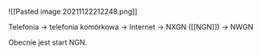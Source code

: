 ![[Pasted image 20211122212248.png]]

Telefonia -> telefonia komórkowa -> Internet -> NXGN ([[NGN]]) -> NWGN

Obecnie jest start NGN.